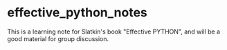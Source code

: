 # effective_python_notes
This is a learning note for Slatkin's book "Effective PYTHON", and will be a good material for group discussion.
